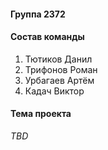 #### Группа 2372
#### Состав команды
1. Тютиков Данил
2. Трифонов Роман
3. Урбагаев Артём
4. Кадач Виктор

#### Тема проекта
*TBD*